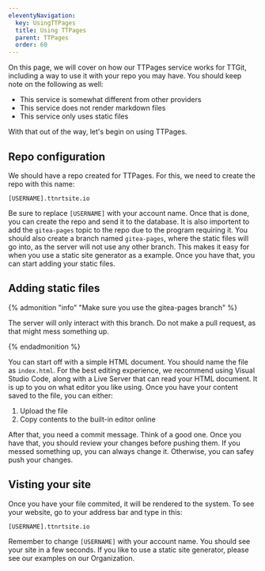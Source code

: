```yaml
---
eleventyNavigation:
  key: UsingTTPages
  title: Using TTPages
  parent: TTPages
  order: 60
---
```


On this page, we will cover on how our TTPages service works for TTGit, including a way to use it with your repo you may have. You should keep note on the following as well:

- This service is somewhat different from other providers
- This service does not render markdown files
- This service only uses static files

With that out of the way, let's begin on using TTPages.

## Repo configuration
We should have a repo created for TTPages. For this, we need to create the repo with this name:

```
[USERNAME].ttnrtsite.io
```

Be sure to replace `[USERNAME]` with your account name. Once that is done, you can create the repo and send it to the database. It is also importent to add the `gitea-pages` topic to the repo due to the program requiring it. You should also create a branch named `gitea-pages`, where the static files will go into, as the server will not use any other branch. This makes it easy for when you use a static site generator as a example. Once you have that, you can start adding your static files.

## Adding static files
{% admonition "info" "Make sure you use the gitea-pages branch" %}

The server will only interact with this branch. Do not make a pull request, as that might mess something up.

{% endadmonition %}

You can start off with a simple HTML document. You should name the file as `index.html`. For the best editing experience, we recommend using Visual Studio Code, along with a Live Server that can read your HTML document. It is up to you on what editor you like using. Once you have your content saved to the file, you can either:

1. Upload the file
2. Copy contents to the built-in editor online

After that, you need a commit message. Think of a good one. Once you have that, you should review your changes before pushing them. If you messed something up, you can always change it. Otherwise, you can safey push your changes.

## Visting your site
Once you have your file commited, it will be rendered to the system. To see your website, go to your address bar and type in this:

```
[USERNAME].ttnrtsite.io
```

Remember to change `[USERNAME]` with your account name. You should see your site in a few seconds. If you like to use a static site generator, please see our examples on our Organization.